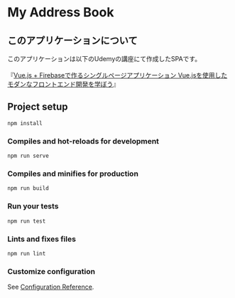 # My Address Book

## このアプリケーションについて
このアプリケーションは以下のUdemyの講座にて作成したSPAです。
<br>
<br>
『[Vue.js + Firebaseで作るシングルページアプリケーション Vue.jsを使用したモダンなフロントエンド開発を学ぼう](https://www.udemy.com/course/vuejs-firebase/)』

## Project setup
```
npm install
```

### Compiles and hot-reloads for development
```
npm run serve
```

### Compiles and minifies for production
```
npm run build
```

### Run your tests
```
npm run test
```

### Lints and fixes files
```
npm run lint
```

### Customize configuration
See [Configuration Reference](https://cli.vuejs.org/config/).
